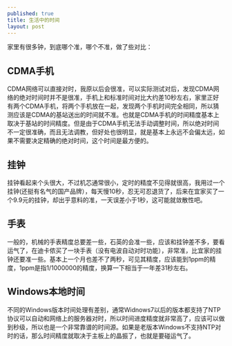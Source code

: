 ```yaml
---
published: true
title: 生活中的时间
layout: post
---
```

家里有很多钟，到底哪个准，哪个不准，做了些对比：

## CDMA手机

CDMA网络可以直接对时，我原以后会很准，可以实际测试对后，发现CDMA网络的绝对时间时并不是很准，手机上和标准时间对比大约差10秒左右，家里正好有两个CDMA手机，将两个手机放在一起，发现两个手机时间完全相同，所以猜测应该是CDMA的基站送出的时间就不准。也就是CDMA手机的时间精度基本上取决于基站的时间精度。但是由于CDMA手机无法手动调整时间，所以绝对时间不一定很准确，而且无法调教，但好处也很明显，就是基本上永远不会偏太远，如果不需要决定精确的绝对时间，这个时间是最方便的。

## 挂钟

挂钟看起来个头很大，不过机芯通常很小，定时的精度不见得就很高，我用过一个挂钟(还挺有名气的国产品牌），每天慢10秒，忍无可忍退货了，后来在宜家买了一个9.9元的挂钟，却出乎意料的准，一天误差小于1秒，这可能就敛散性吧。

## 手表

一般的，机械的手表精度总要差一些，石英的会准一些，应该和挂钟差不多，要看运气了，在迪卡侬买了一块手表（没有电波自动对时功能），非常准，比宜家的挂钟还要准一些。基本上一个月也差不了两秒，可见其精度，应该能到1ppm的精度，1ppm是指1/1000000的精度，换算一下相当于一年差31秒左右。

## Windows本地时间

不同的Windows版本时间处理有差别，通常Widnows7以后的版本都支持了NTP协议可以自动和网络上的服务器对时，所以时间进度精度就非常高了，应该可以做到秒级，所以也是一个非常靠谱的时间源。如果是老版本Windows不支持NTP对时的话，那么时间精度就取决于主板上的晶振了，也就是要碰运气了。
